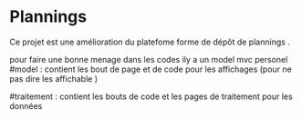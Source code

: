 # Plannings

Ce projet est une amélioration du platefome forme de dépôt de plannings .

pour faire une bonne menage dans  les codes ily a un model mvc personel
#model : contient les bout de page et de code 
pour les affichages (pour ne pas dire les affichable )

#traitement : contient les bouts de code et les pages de traitement pour les données

